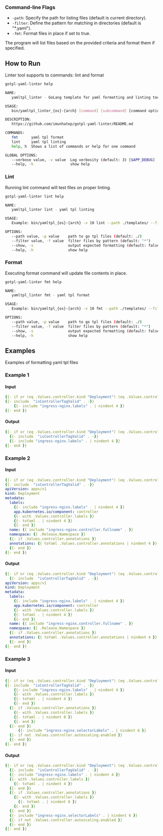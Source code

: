 ### Command-line Flags

- `-path`: Specify the path for listing files (default is current directory).
- `-filter`: Define the pattern for matching in directories (default is "*.yaml").
- `-fmt`: Format files in place if set to true.

The program will list files based on the provided criteria and format them if specified.

## How to Run
Linter tool supports to commands: lint and format

```bash
gotpl-yaml-linter help

NAME:
   yamltpl_linter - GoLang template for yaml formatting and linting tool

USAGE:
   bin/yamltpl_linter_{os}-{arch} [command] [subcommand] [command options]

DESCRIPTION:
   https://github.com/imunhatep/gotpl-yaml-linter/README.md

COMMANDS:
   fmt      yaml tpl format
   lint     yaml tpl linting
   help, h  Shows a list of commands or help for one command

GLOBAL OPTIONS:
   --verbose value, -v value  Log verbosity (default: 3) [$APP_DEBUG]
   --help, -h                 show help
```


### Lint
Running lint command will test files on proper linting.

```bash
gotpl-yaml-linter lint help

NAME:
   yamltpl_linter lint - yaml tpl linting

USAGE:
   Example: bin/yamltpl_{os}-{arch} -v 10 lint --path ./templates/ --filter *.yaml

OPTIONS:
   --path value, -p value    path to go tpl files (default: ./)
   --filter value, -f value  filter files by pattern (default: "*")
   --show, -s                output expected formatting (default: false)
   --help, -h                show help
```


### Format
Executing format command will update file contents in place.

```bash
gotpl-yaml-linter fmt help

NAME:
   yamltpl_linter fmt - yaml tpl format

USAGE:
   Example: bin/yamltpl_{os}-{arch} -v 10 fmt --path ./templates/ --filter *.yaml

OPTIONS:
   --path value, -p value    path to go tpl files (default: ./)
   --filter value, -f value  filter files by pattern (default: "*")
   --show, -s                output expected formatting (default: false)
   --help, -h                show help
```


## Examples
Examples of formatting yaml tpl files

### Example 1
#### Input
```yaml
{{- if or (eq .Values.controller.kind "Deployment") (eq .Values.controller.kind "Both") -}}
{{- include  "isControllerTagValid" . -}}
    {{- include "ingress-nginx.labels" . | nindent 4 }}
{{- end }}
```
#### Output
```yaml
{{- if or (eq .Values.controller.kind "Deployment") (eq .Values.controller.kind "Both") -}}
  {{- include  "isControllerTagValid" . -}}
  {{- include "ingress-nginx.labels" . | nindent 4 }}
{{- end }}
```

### Example 2
#### Input
```yaml
{{- if or (eq .Values.controller.kind "Deployment") (eq .Values.controller.kind "Both") -}}
{{- include  "isControllerTagValid" . -}}
apiVersion: apps/v1
kind: Deployment
metadata:
  labels:
    {{- include "ingress-nginx.labels" . | nindent 4 }}
    app.kubernetes.io/component: controller
    {{- with .Values.controller.labels }}
    {{- toYaml . | nindent 4 }}
    {{- end }}
  name: {{ include "ingress-nginx.controller.fullname" . }}
  namespace: {{ .Release.Namespace }}
  {{- if .Values.controller.annotations }}
  annotations: {{ toYaml .Values.controller.annotations | nindent 4 }}
  {{- end }}
{{- end }}
```

#### Output
```yaml
{{- if or (eq .Values.controller.kind "Deployment") (eq .Values.controller.kind "Both") -}}
  {{- include  "isControllerTagValid" . -}}
apiVersion: apps/v1
kind: Deployment
metadata:
  labels:
    {{- include "ingress-nginx.labels" . | nindent 4 }}
    app.kubernetes.io/component: controller
    {{- with .Values.controller.labels }}
    {{- toYaml . | nindent 4 }}
    {{- end }}
  name: {{ include "ingress-nginx.controller.fullname" . }}
  namespace: {{ .Release.Namespace }}
  {{- if .Values.controller.annotations }}
  annotations: {{ toYaml .Values.controller.annotations | nindent 4 }}
  {{- end }}
{{- end }}
```
### Example 3
#### Input
```yaml
{{- if or (eq .Values.controller.kind "Deployment") (eq .Values.controller.kind "Both") -}}
{{- include  "isControllerTagValid" . -}}
    {{- include "ingress-nginx.labels" . | nindent 4 }}
    {{- with .Values.controller.labels }}
    {{- toYaml . | nindent 4 }}
    {{- end }}
  {{- if .Values.controller.annotations }}
    {{- with .Values.controller.labels }}
    {{- toYaml . | nindent 8 }}
    {{- end }}
  {{- end }}
      {{- include "ingress-nginx.selectorLabels" . | nindent 6 }}
  {{- if not .Values.controller.autoscaling.enabled }}
  {{- end }}
{{- end }}
```

#### Output
```yaml
{{- if or (eq .Values.controller.kind "Deployment") (eq .Values.controller.kind "Both") -}}
  {{- include  "isControllerTagValid" . -}}
  {{- include "ingress-nginx.labels" . | nindent 4 }}
  {{- with .Values.controller.labels }}
    {{- toYaml . | nindent 4 }}
  {{- end }}
  {{- if .Values.controller.annotations }}
    {{- with .Values.controller.labels }}
      {{- toYaml . | nindent 8 }}
    {{- end }}
  {{- end }}
  {{- include "ingress-nginx.selectorLabels" . | nindent 6 }}
  {{- if not .Values.controller.autoscaling.enabled }}
  {{- end }}
{{- end }}
```